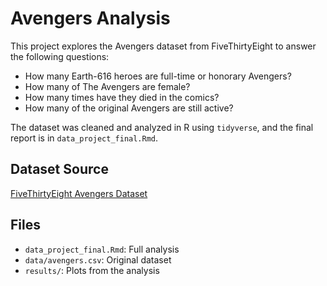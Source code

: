 # Avengers Analysis

This project explores the Avengers dataset from FiveThirtyEight to answer the following questions:

- How many Earth-616 heroes are full-time or honorary Avengers?
- How many of The Avengers are female?
- How many times have they died in the comics?
- How many of the original Avengers are still active?

The dataset was cleaned and analyzed in R using `tidyverse`, and the final report is in `data_project_final.Rmd`.

## Dataset Source

[FiveThirtyEight Avengers Dataset](https://github.com/fivethirtyeight/data/blob/master/avengers/avengers.csv)

## Files

- `data_project_final.Rmd`: Full analysis
- `data/avengers.csv`: Original dataset
- `results/`: Plots from the analysis
